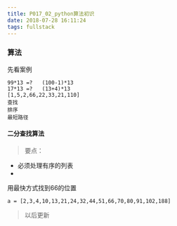 ```yaml
---
title: P017_02_python算法初识
date: 2018-07-28 16:11:24
tags: fullstack
---
```


### 算法

先看案例

```
99*13 =?   (100-1)*13
17*13 =?   (13+4)*13 
[1,5,2,66,22,33,21,110] 
查找
排序
最短路径
```

#### 二分查找算法

> 要点：

- 必须处理有序的列表
- 

用最快方式找到66的位置

```
a = [2,3,4,10,13,21,24,32,44,51,66,70,80,91,102,188]
```

> 以后更新
